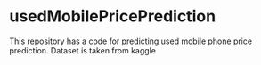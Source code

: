 # usedMobilePricePrediction
This repository has a code for predicting used mobile phone price prediction. Dataset is taken from kaggle 
